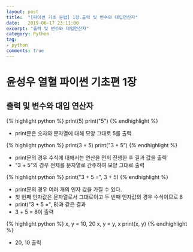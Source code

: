 ```yaml
---
layout: post
title:  "[파이썬 기초 문법] 1장.출력 및 변수와 대입연산자"
date:   2019-06-17 23:11:00
excerpt: "출력 및 변수와 대입연산자"
category: Python
tag:
- python
comments: true
---
```

# 윤성우 열혈 파이썬 기초편 1장
## 출력 및 변수와 대입 연산자
{% highlight python %}
print(5)
print("5")
{% endhighlight %}
* print문은 숫자와 문자열에 대해 모양 그대로 5를 출력

{% highlight python %}
print(3 + 5)
print("3 + 5")
{% endhighlight %}
* print문의 경우 수식에 대해서는 연산을 먼저 진행한 후 결과 값을 출력
* "3 + 5"의 경우 전체를 문자열로 간주하여 모양 그대로 출력

{% highlight python %}
print("3 + 5 =", 3 + 5)
{% endhighlight %}
* print문의 경우 여러 개의 인자 값을 가질 수 있다.
* 첫 번째 인자값은 문자열로서 그대로이고 두 번째 인자값의 경우 수식이므로 8
* print("3 + 5 =", 8)과 같은 결과
* 3 + 5 = 8이 출력

{% highlight python %}
x, y = 10, 20
x, y = y, x
print(x, y)
{% endhighlight %}
* 20, 10 출력
<!-- {% highlight python %}

{% endhighlight %} -->


<!-- ## HTML Elements

Below is just about everything you'll need to style in the theme. Check the source code to see the many embedded elements within paragraphs.

# Heading 1

## Heading 2

### Heading 3

#### Heading 4

##### Heading 5

###### Heading 6

### Body text

Lorem ipsum dolor sit amet, test link adipiscing elit. **This is strong**. Nullam dignissim convallis est. Quisque aliquam.

![Smithsonian Image](https://mmistakes.github.io/minimal-mistakes/images/3953273590_704e3899d5_m.jpg)
{: .image-right} -->

<!-- *This is emphasized*. Donec faucibus. Nunc iaculis suscipit dui. 53 = 125. Water is H2O. Nam sit amet sem. Aliquam libero nisi, imperdiet at, tincidunt nec, gravida vehicula, nisl. The New York Times (That’s a citation). Underline.Maecenas ornare tortor. Donec sed tellus eget sapien fringilla nonummy. Mauris a ante. Suspendisse quam sem, consequat at, commodo vitae, feugiat in, nunc. Morbi imperdiet augue quis tellus.

HTML and CSS are our tools. Mauris a ante. Suspendisse quam sem, consequat at, commodo vitae, feugiat in, nunc. Morbi imperdiet augue quis tellus. Praesent mattis, massa quis luctus fermentum, turpis mi volutpat justo, eu volutpat enim diam eget metus. -->

<!-- ### Blockquotes

> Lorem ipsum dolor sit amet, test link adipiscing elit. Nullam dignissim convallis est. Quisque aliquam. -->

<!-- ## List Types

### Ordered Lists

1. Item one
   1. sub item one
   2. sub item two
   3. sub item three
2. Item two

### Unordered Lists

* Item one
* Item two
* Item three

## Tables

| Header1 | Header2 | Header3 |
|:--------|:-------:|--------:|
| cell1   | cell2   | cell3   |
| cell4   | cell5   | cell6   |
|----
| cell1   | cell2   | cell3   |
| cell4   | cell5   | cell6   |
|=====
| Foot1   | Foot2   | Foot3
{: rules="groups"} -->

<!-- ## Code Snippets

{% highlight css %}
#container {
  float: left;
  margin: 0 -240px 0 0;
  width: 100%;
}
{% endhighlight %}

## Buttons

Make any link standout more when applying the `.btn` class.

{% highlight html %}
<a href="#" class="btn btn-success">Success Button</a>
{% endhighlight %}

<div markdown="0"><a href="#" class="btn">Primary Button</a></div>
<div markdown="0"><a href="#" class="btn btn-success">Success Button</a></div>
<div markdown="0"><a href="#" class="btn btn-warning">Warning Button</a></div>
<div markdown="0"><a href="#" class="btn btn-danger">Danger Button</a></div>
<div markdown="0"><a href="#" class="btn btn-info">Info Button</a></div>

## KBD

You can also use `<kbd>` tag for keyboard buttons.

{% highlight html %}
<kbd>W</kbd><kbd>A</kbd><kbd>S</kbd><kbd>D</kbd>
{% endhighlight %}

Press <kbd>W</kbd><kbd>A</kbd><kbd>S</kbd><kbd>D</kbd> to move your car. **Midtown Maddness!!**

## Notices

**Watch out!** You can also add notices by appending `{: .notice}` to a paragraph.
{: .notice} -->
